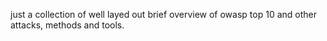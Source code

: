 just a collection of well layed out brief overview of owasp top 10 and other attacks, methods and tools. 
